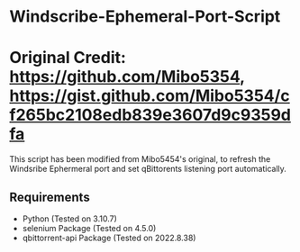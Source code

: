 # Windscribe-Ephemeral-Port-Script

# Original Credit: https://github.com/Mibo5354, https://gist.github.com/Mibo5354/cf265bc2108edb839e3607d9c9359dfa

This script has been modified from Mibo5454's original, to refresh the Windsribe Ephermeral port and set qBittorents
listening port automatically.

## Requirements

* Python (Tested on 3.10.7)
* selenium Package (Tested on 4.5.0)
* qbittorrent-api Package (Tested on 2022.8.38)
